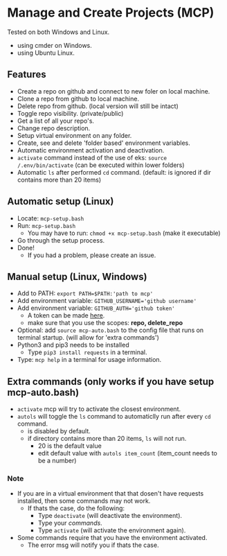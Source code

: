 # Manage and Create Projects (MCP)

Tested on both Windows and Linux.

- using cmder on Windows.
- using Ubuntu Linux.

## Features

- Create a repo on github and connect to new foler on local machine.
- Clone a repo from github to local machine.
- Delete repo from github. (local version will still be intact)
- Toggle repo visibility. (private/public)
- Get a list of all your repo's.
- Change repo description.
- Setup virtual environment on any folder.
- Create, see and delete 'folder based' environment variables.
- Automatic environment activation and deactivation.
- `activate` command instead of the use of eks: `source /.env/bin/activate` (can be executed within lower folders)
- Automatic `ls` after performed `cd` command. (default: is ignored if dir contains more than 20 items)

## Automatic setup (Linux)

- Locate: `mcp-setup.bash`
- Run: `mcp-setup.bash`
  - You may have to run: `chmod +x mcp-setup.bash` (make it executable)
- Go through the setup process.
- Done!
  - If you had a problem, please create an issue.

## Manual setup (Linux, Windows)

- Add to PATH: `export PATH=$PATH:'path to mcp'`
- Add environment variable: `GITHUB_USERNAME='github username'`
- Add environment variable: `GITHUB_AUTH='github token'`
  - A token can be made [here](https://github.com/settings/tokens).
  - make sure that you use the scopes: **repo, delete_repo**
- Optional: add `source mcp-auto.bash` to the config file that runs on terminal startup. (will allow for 'extra commands')
- Python3 and pip3 needs to be installed
  - Type `pip3 install requests` in a terminal.
- Type: `mcp help` in a terminal for usage information.

## Extra commands (only works if you have setup mcp-auto.bash)

- `activate` mcp will try to activate the closest environment.
- `autols` will toggle the `ls` command to automaticlly run after every `cd` command.
  - is disabled by default.
  - if directory contains more than 20 items, `ls` will not run.
    - 20 is the default value
    - edit default value with `autols item_count` (item_count needs to be a number)

### Note

- If you are in a virtual environment that that dosen't have requests installed, then some commands may not work.
  - If thats the case, do the following:
    - Type `deactivate` (will deactivate the environment).
    - Type your *commands*.
    - Type `activate` (will activate the environment again).
- Some commands require that you have the environment activated.
  - The error msg will notify you if thats the case.
